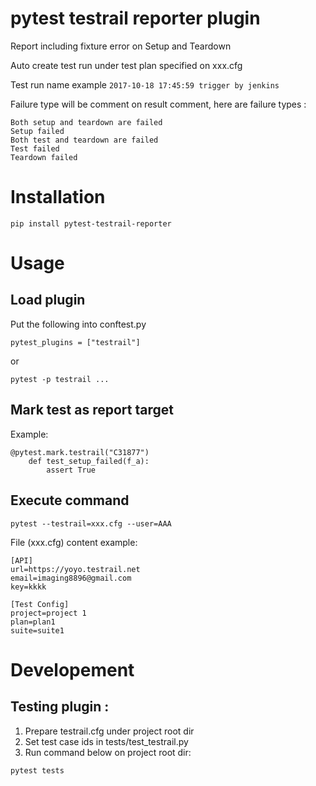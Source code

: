 # pytest testrail reporter plugin
Report including fixture error on Setup and Teardown

Auto create test run under test plan specified on xxx.cfg

Test run name example `2017-10-18 17:45:59 trigger by jenkins`

Failure type will be comment on result comment, here are failure types :

```
Both setup and teardown are failed
Setup failed
Both test and teardown are failed
Test failed
Teardown failed
```

# Installation
`pip install pytest-testrail-reporter`

# Usage
## Load plugin
Put the following into conftest.py

`pytest_plugins = ["testrail"]`

or

`pytest -p testrail ...`

## Mark test as report target
Example:

```
@pytest.mark.testrail("C31877")
    def test_setup_failed(f_a):
        assert True
```

## Execute command
`pytest --testrail=xxx.cfg --user=AAA`


File (xxx.cfg) content example:

```
[API]
url=https://yoyo.testrail.net
email=imaging8896@gmail.com
key=kkkk

[Test Config]
project=project 1
plan=plan1
suite=suite1
```

# Developement
## Testing plugin : 
1. Prepare testrail.cfg under project root dir
2. Set test case ids in tests/test_testrail.py
3. Run command below on project root dir:

`pytest tests`
